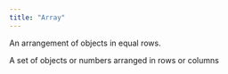 ```yaml
---
title: "Array"
---
```

An arrangement of objects in equal rows.

A set of objects or numbers arranged in rows or columns

